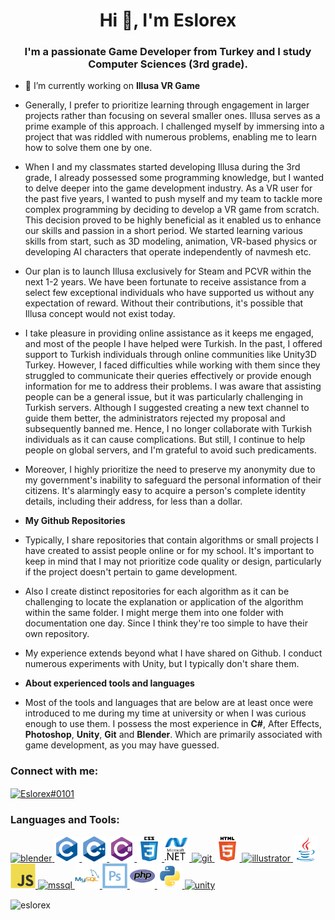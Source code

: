<h1 align="center">Hi 👋, I'm Eslorex</h1>
<h3 align="center">I'm a passionate Game Developer from Turkey and I study Computer Sciences (3rd grade). </h3>

- 🔭 I’m currently working on **Illusa VR Game**
- Generally, I prefer to prioritize learning through engagement in larger projects rather than focusing on several smaller ones. Illusa serves as a prime example of this approach. I challenged myself by immersing into a project that was riddled with numerous problems, enabling me to learn how to solve them one by one. 

- When I and my classmates started developing Illusa during the 3rd grade, I already possessed some programming knowledge, but I wanted to delve deeper into the game development industry. As a VR user for the past five years, I wanted to push myself and my team to tackle more complex programming by deciding to develop a VR game from scratch. This decision proved to be highly beneficial as it enabled us to enhance our skills and passion in a short period. We started learning various skills from start, such as 3D modeling, animation, VR-based physics or developing AI characters that operate independently of navmesh etc.

- Our plan is to launch Illusa exclusively for Steam and PCVR within the next 1-2 years. We have been fortunate to receive assistance from a select few exceptional individuals who have supported us without any expectation of reward. Without their contributions, it's possible that Illusa concept would not exist today.

- I take pleasure in providing online assistance as it keeps me engaged, and most of the people I have helped were Turkish. In the past, I offered support to Turkish individuals through online communities like Unity3D Turkey. However, I faced difficulties while working with them since they struggled to communicate their queries effectively or provide enough information for me to address their problems. I was aware that assisting people can be a general issue, but it was particularly challenging in Turkish servers.  Although I suggested creating a new text channel to guide them better, the administrators rejected my proposal and subsequently banned me. Hence, I no longer collaborate with Turkish individuals as it can cause complications. But still, I continue to help people on global servers, and I'm grateful to avoid such predicaments.

- Moreover, I highly prioritize the need to preserve my anonymity due to my government's inability to safeguard the personal information of their citizens. It's alarmingly easy to acquire a person's complete identity details, including their address, for less than a dollar.

- **My Github Repositories**
- Typically, I share repositories that contain algorithms or small projects I have created to assist people online or for my school. It's important to keep in mind that I may not prioritize code quality or design, particularly if the project doesn't pertain to game development. 
- Also I create distinct repositories for each algorithm as it can be challenging to locate the explanation or application of the algorithm within the same folder. I might merge them into one folder with documentation one day. Since I think they're too simple to have their own repository. 
- My experience extends beyond what I have shared on Github. I conduct numerous experiments with Unity, but I typically don't share them.

- **About experienced tools and languages**
- Most of the tools and languages that are below are at least once were introduced to me during my time at university or when I was curious enough to use them. I possess the most experience in **C#**, After Effects, **Photoshop**, **Unity**, **Git** and **Blender**. Which are primarily associated with game development, as you may have guessed.
<h3 align="left">Connect with me:</h3>
<p align="left">
<a href="https://discord.gg/Eslorex#0101" target="blank"><img align="center" src="https://raw.githubusercontent.com/rahuldkjain/github-profile-readme-generator/master/src/images/icons/Social/discord.svg" alt="Eslorex#0101" height="30" width="40" /></a>
</p>

<h3 align="left">Languages and Tools:</h3>
<p align="left"> <a href="https://www.blender.org/" target="_blank" rel="noreferrer"> <img src="https://download.blender.org/branding/community/blender_community_badge_white.svg" alt="blender" width="40" height="40"/> </a> <a href="https://www.cprogramming.com/" target="_blank" rel="noreferrer"> <img src="https://raw.githubusercontent.com/devicons/devicon/master/icons/c/c-original.svg" alt="c" width="40" height="40"/> </a> <a href="https://www.w3schools.com/cpp/" target="_blank" rel="noreferrer"> <img src="https://raw.githubusercontent.com/devicons/devicon/master/icons/cplusplus/cplusplus-original.svg" alt="cplusplus" width="40" height="40"/> </a> <a href="https://www.w3schools.com/cs/" target="_blank" rel="noreferrer"> <img src="https://raw.githubusercontent.com/devicons/devicon/master/icons/csharp/csharp-original.svg" alt="csharp" width="40" height="40"/> </a> <a href="https://www.w3schools.com/css/" target="_blank" rel="noreferrer"> <img src="https://raw.githubusercontent.com/devicons/devicon/master/icons/css3/css3-original-wordmark.svg" alt="css3" width="40" height="40"/> </a> <a href="https://dotnet.microsoft.com/" target="_blank" rel="noreferrer"> <img src="https://raw.githubusercontent.com/devicons/devicon/master/icons/dot-net/dot-net-original-wordmark.svg" alt="dotnet" width="40" height="40"/> </a> <a href="https://git-scm.com/" target="_blank" rel="noreferrer"> <img src="https://www.vectorlogo.zone/logos/git-scm/git-scm-icon.svg" alt="git" width="40" height="40"/> </a> <a href="https://www.w3.org/html/" target="_blank" rel="noreferrer"> <img src="https://raw.githubusercontent.com/devicons/devicon/master/icons/html5/html5-original-wordmark.svg" alt="html5" width="40" height="40"/> </a> <a href="https://www.adobe.com/in/products/illustrator.html" target="_blank" rel="noreferrer"> <img src="https://www.vectorlogo.zone/logos/adobe_illustrator/adobe_illustrator-icon.svg" alt="illustrator" width="40" height="40"/> </a> <a href="https://www.java.com" target="_blank" rel="noreferrer"> <img src="https://raw.githubusercontent.com/devicons/devicon/master/icons/java/java-original.svg" alt="java" width="40" height="40"/> </a> <a href="https://developer.mozilla.org/en-US/docs/Web/JavaScript" target="_blank" rel="noreferrer"> <img src="https://raw.githubusercontent.com/devicons/devicon/master/icons/javascript/javascript-original.svg" alt="javascript" width="40" height="40"/> </a> <a href="https://www.microsoft.com/en-us/sql-server" target="_blank" rel="noreferrer"> <img src="https://www.svgrepo.com/show/303229/microsoft-sql-server-logo.svg" alt="mssql" width="40" height="40"/> </a> <a href="https://www.mysql.com/" target="_blank" rel="noreferrer"> <img src="https://raw.githubusercontent.com/devicons/devicon/master/icons/mysql/mysql-original-wordmark.svg" alt="mysql" width="40" height="40"/> </a> <a href="https://www.photoshop.com/en" target="_blank" rel="noreferrer"> <img src="https://raw.githubusercontent.com/devicons/devicon/master/icons/photoshop/photoshop-line.svg" alt="photoshop" width="40" height="40"/> </a> <a href="https://www.php.net" target="_blank" rel="noreferrer"> <img src="https://raw.githubusercontent.com/devicons/devicon/master/icons/php/php-original.svg" alt="php" width="40" height="40"/> </a> <a href="https://www.python.org" target="_blank" rel="noreferrer"> <img src="https://raw.githubusercontent.com/devicons/devicon/master/icons/python/python-original.svg" alt="python" width="40" height="40"/> </a> <a href="https://unity.com/" target="_blank" rel="noreferrer"> <img src="https://www.vectorlogo.zone/logos/unity3d/unity3d-icon.svg" alt="unity" width="40" height="40"/> </a> </p>

<p><img align="center" src="https://github-readme-stats.vercel.app/api/top-langs?username=eslorex&show_icons=true&locale=en&layout=compact" alt="eslorex" /></p>
